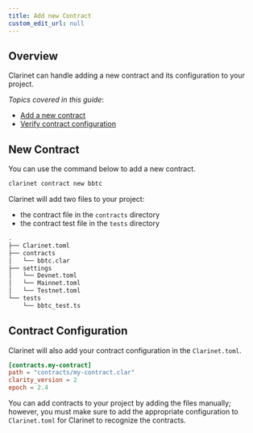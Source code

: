 ```yaml
---
title: Add new Contract
custom_edit_url: null
---
```


## Overview

Clarinet can handle adding a new contract and its configuration to your project.

_Topics covered in this guide_:

- [Add a new contract](#new-contract)
- [Verify contract configuration](#contract-configuration)

## New Contract

You can use the command below to add a new contract.

```bash
clarinet contract new bbtc
```

Clarinet will add two files to your project:

- the contract file in the `contracts` directory
- the contract test file in the `tests` directory

```bash
.
├── Clarinet.toml
├── contracts
│   └── bbtc.clar
├── settings
│   └── Devnet.toml
│   └── Mainnet.toml
│   └── Testnet.toml
└── tests
    └── bbtc_test.ts
```

## Contract Configuration

Clarinet will also add your contract configuration in the `Clarinet.toml`.

```toml
[contracts.my-contract]
path = "contracts/my-contract.clar"
clarity_version = 2
epoch = 2.4
```

You can add contracts to your project by adding the files manually; however, you must make sure to add the appropriate configuration
to `Clarinet.toml` for Clarinet to recognize the contracts.
